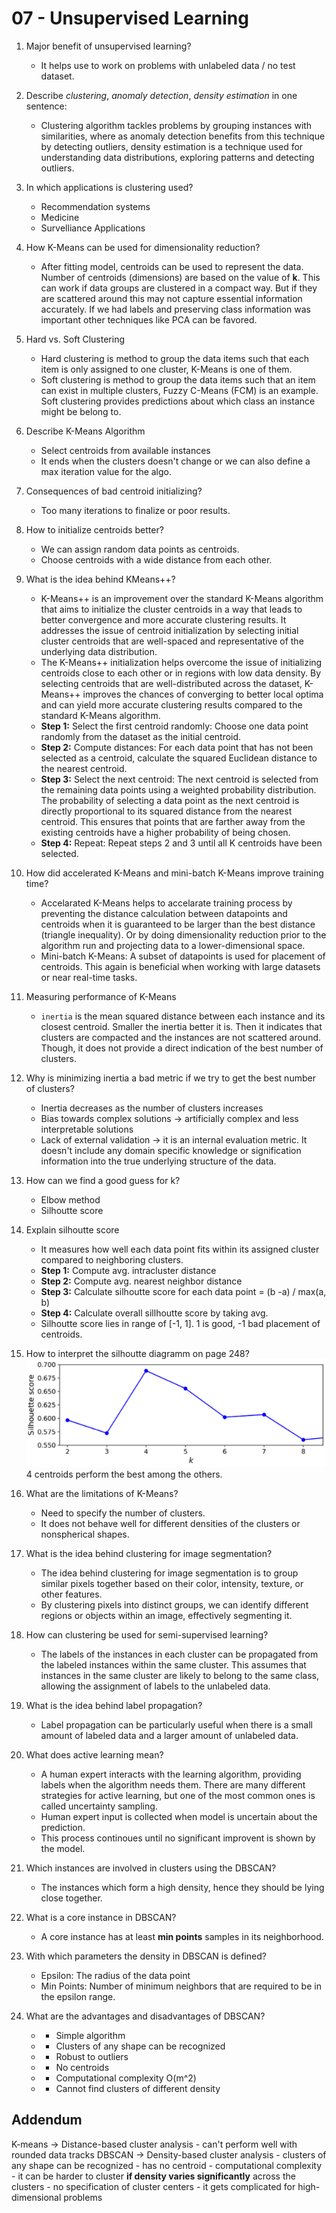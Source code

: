 # 07 - Unsupervised Learning 
1. Major benefit of unsupervised learning?
	- It helps use to work on problems with unlabeled data / no test dataset.

2. Describe _clustering_, _anomaly detection_, _density estimation_ in one sentence:
	- Clustering algorithm tackles problems by grouping instances with similarities, where as anomaly detection benefits from this technique by detecting outliers, density estimation is a technique used for understanding data distributions, exploring patterns and detecting outliers.

3. In which applications is clustering used?
	- Recommendation systems
	- Medicine
	- Survelliance Applications

4. How K-Means can be used for dimensionality reduction?
	- After fitting model, centroids can be used to represent the data. Number of centroids (dimensions) are based on the value of **k**. This can work if data groups are clustered in a compact way. But if they are scattered around this may not capture essential information accurately. If we had labels and preserving class information was important other techniques like PCA can be favored.

5. Hard vs. Soft Clustering
   - Hard clustering is method to group the data items such that each item is only assigned to one cluster, K-Means is one of them.
   - Soft clustering is method to group the data items such that an item can exist in multiple clusters, Fuzzy C-Means (FCM) is an example. Soft clustering provides predictions about which class an instance might be belong to.

6. Describe K-Means Algorithm
   - Select centroids from available instances
   - It ends when the clusters doesn't change or we can also define a max iteration value for the algo.

7. Consequences of bad centroid initializing?
	- Too many iterations to finalize or poor results.

8. How to initialize centroids better?
	- We can assign random data points as centroids.
	- Choose centroids with a wide distance from each other.

9. What is the idea behind KMeans++?
	- K-Means++ is an improvement over the standard K-Means algorithm that aims to initialize the cluster centroids in a way that leads to better convergence and more accurate clustering results. It addresses the issue of centroid initialization by selecting initial cluster centroids that are well-spaced and representative of the underlying data distribution.
	- The K-Means++ initialization helps overcome the issue of initializing centroids close to each other or in regions with low data density. By selecting centroids that are well-distributed across the dataset, K-Means++ improves the chances of converging to better local optima and can yield more accurate clustering results compared to the standard K-Means algorithm.
	- **Step 1:** Select the first centroid randomly: Choose one data point randomly from the dataset as the initial centroid.
	- **Step 2:** Compute distances: For each data point that has not been selected as a centroid, calculate the squared Euclidean distance to the nearest centroid.
	- **Step 3:** Select the next centroid: The next centroid is selected from the remaining data points using a weighted probability distribution. The probability of selecting a data point as the next centroid is directly proportional to its squared distance from the nearest centroid. This ensures that points that are farther away from the existing centroids have a higher probability of being chosen.
	- **Step 4:** Repeat: Repeat steps 2 and 3 until all K centroids have been selected.

10. How did accelerated K-Means and mini-batch K-Means improve training time?
	- Accelarated K-Means helps to accelarate training process by preventing the distance calculation between datapoints and centroids when it is guaranteed to be larger than the best distance (triangle inequality). Or by doing dimensionality reduction prior to the algorithm run and projecting data to a lower-dimensional space.
	- Mini-batch K-Means: A subset of datapoints is used for placement of centroids. This again is beneficial when working with large datasets or near real-time tasks.

11. Measuring performance of K-Means
	- `inertia` is the mean squared distance between each instance and its closest centroid. Smaller the inertia better it is. Then it indicates that clusters are compacted and the instances are not scattered around. Though, it does not provide a direct indication of the best number of clusters.

12. Why is minimizing inertia a bad metric if we try to get the best number of clusters?
	- Inertia decreases as the number of clusters increases
	- Bias towards complex solutions -> artificially complex and less interpretable solutions
	- Lack of external validation -> it is an internal evaluation metric. It doesn't include any domain specific knowledge or signification information into the true underlying structure of the data.

13. How can we find a good guess for k?
	- Elbow method
	- Silhoutte score

14. Explain silhoutte score
	- It measures how well each data point fits within its assigned cluster compared to neighboring clusters.
	- **Step 1:** Compute avg. intracluster distance
	- **Step 2:** Compute avg. nearest neighbor distance
	- **Step 3:** Calculate silhoutte score for each data point = (b -a) / max(a, b)
	- **Step 4:** Calculate overall sillhoutte score by taking avg.
	- Silhoutte score lies in range of [-1, 1]. 1 is good, -1 bad placement of centroids.

15. How to interpret the silhoutte diagramm on page 248?
![Silhoutte Score Grpah](../assets/silhoutte-score-graph.png)
4 centroids perform the best among the others.

16. What are the limitations of K-Means?
	- Need to specify the number of clusters.
	- It does not behave well for different densities of the clusters or nonspherical shapes.

17. What is the idea behind clustering for image segmentation?
	- The idea behind clustering for image segmentation is to group similar pixels together based on their color, intensity, texture, or other features.
	- By clustering pixels into distinct groups, we can identify different regions or objects within an image, effectively segmenting it.

18. How can clustering be used for semi-supervised learning?
	- The labels of the instances in each cluster can be propagated from the labeled instances within the same cluster. This assumes that instances in the same cluster are likely to belong to the same class, allowing the assignment of labels to the unlabeled data.

19. What is the idea behind label propagation?
	- Label propagation can be particularly useful when there is a small amount of labeled data and a larger amount of unlabeled data.

20. What does active learning mean?
	- A human expert interacts with the learning algorithm, providing labels when the algorithm needs them. There are many different strategies for active learning, but one of the most common ones is called uncertainty sampling.
	- Human expert input is collected when model is uncertain about the prediction.
	- This process continoues until no significant improvent is shown by the model.

21. Which instances are involved in clusters using the DBSCAN?
	- The instances which form a high density, hence they should be lying close together.

22. What is a core instance in DBSCAN?
	- A core instance has at least **min points** samples in its neighborhood.

23. With which parameters the density in DBSCAN is defined?
	- Epsilon: The radius of the data point
	- Min Points: Number of minimum neighbors that are required to be in the epsilon range.

23. What are the advantages and disadvantages of DBSCAN?
	- + Simple algorithm
	- + Clusters of any shape can be recognized
	- + Robust to outliers
	- - No centroids
	- - Computational complexity O(m^2)
	- - Cannot find clusters of different density

## Addendum
K-means -> Distance-based cluster analysis
	- can't perform well with rounded data tracks
DBSCAN -> Density-based cluster analysis
	- clusters of any shape can be recognized
	- has no centroid
	- computational complexity
	- it can be harder to cluster **if density varies significantly** across the clusters
	- no specification of cluster centers
	- it gets complicated for high-dimensional problems
